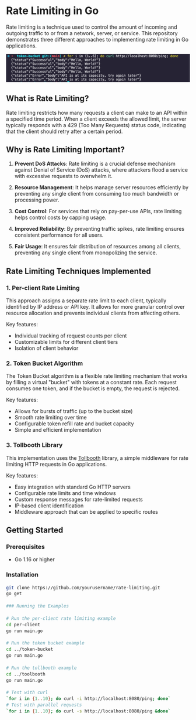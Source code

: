 # Rate Limiting in Go

Rate limiting is a technique used to control the amount of incoming and outgoing traffic to or from a network, server, or service. This repository demonstrates three different approaches to implementing rate limiting in Go applications.

<img src="token-bucket.png"/>

## What is Rate Limiting?

Rate limiting restricts how many requests a client can make to an API within a specified time period. When a client exceeds the allowed limit, the server typically responds with a 429 (Too Many Requests) status code, indicating that the client should retry after a certain period.

## Why is Rate Limiting Important?

1. **Prevent DoS Attacks**: Rate limiting is a crucial defense mechanism against Denial of Service (DoS) attacks, where attackers flood a service with excessive requests to overwhelm it.

2. **Resource Management**: It helps manage server resources efficiently by preventing any single client from consuming too much bandwidth or processing power.

3. **Cost Control**: For services that rely on pay-per-use APIs, rate limiting helps control costs by capping usage.

4. **Improved Reliability**: By preventing traffic spikes, rate limiting ensures consistent performance for all users.

5. **Fair Usage**: It ensures fair distribution of resources among all clients, preventing any single client from monopolizing the service.

## Rate Limiting Techniques Implemented

### 1. Per-client Rate Limiting

This approach assigns a separate rate limit to each client, typically identified by IP address or API key. It allows for more granular control over resource allocation and prevents individual clients from affecting others.

Key features:
- Individual tracking of request counts per client
- Customizable limits for different client tiers
- Isolation of client behavior

### 2. Token Bucket Algorithm

The Token Bucket algorithm is a flexible rate limiting mechanism that works by filling a virtual "bucket" with tokens at a constant rate. Each request consumes one token, and if the bucket is empty, the request is rejected.

Key features:
- Allows for bursts of traffic (up to the bucket size)
- Smooth rate limiting over time
- Configurable token refill rate and bucket capacity
- Simple and efficient implementation

### 3. Tollbooth Library

This implementation uses the [Tollbooth](https://github.com/didip/tollbooth) library, a simple middleware for rate limiting HTTP requests in Go applications.

Key features:
- Easy integration with standard Go HTTP servers
- Configurable rate limits and time windows
- Custom response messages for rate-limited requests
- IP-based client identification
- Middleware approach that can be applied to specific routes

## Getting Started

### Prerequisites
- Go 1.16 or higher

### Installation
```bash
git clone https://github.com/yourusername/rate-limiting.git
go get 

### Running the Examples

# Run the per-client rate limiting example
cd per-client
go run main.go

# Run the token bucket example
cd ../token-bucket
go run main.go

# Run the tollbooth example
cd ../toolbooth
go run main.go

# Test with curl
`for i in {1..10}; do curl -i http://localhost:8080/ping; done`
# Test with parallel requests
`for i in {1..10}; do curl -s http://localhost:8080/ping &done`